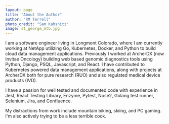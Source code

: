 ```yaml
---
layout: page
title: "About the Author"
author: "RM Terrell"
photo_credit: "Sam Kahsnitz"
image: st_george_mtb.jpg
---
```


I am a software engineer living in Longmont Colorado, where I am currently working at NetApp utilizing Go, Kubernetes, Docker, and Python to build cloud data management applications. Previously I worked at ArcherDX (now Invitae Oncology) building web based genomic diagnostics tools using Python, Django, PSQL, Javascript, and React. I have contributed to Kubernetes powered data management applications, along with projects at ArcherDX both for pure research (RUO) and also regulated medical device products (IVD).

I have a passion for well tested and documented code with experience in Jest, React Testing Library, Enzyme, Pytest, Nose2, Golang test runner, Selenium, Jira, and Confluence.

My distractions from work include mountain biking, skiing, and PC gaming. I'm also actively trying to be a less terrible cook.
